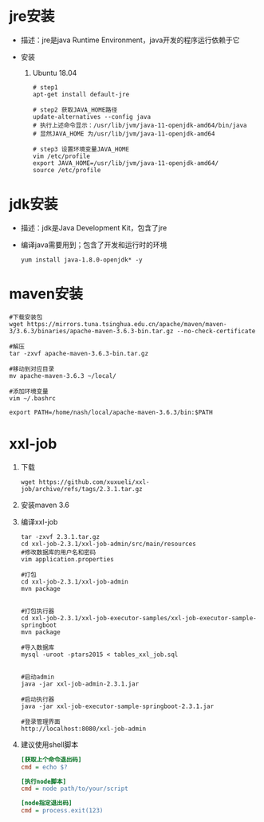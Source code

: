 # jre安装

+ 描述：jre是java Runtime Environment，java开发的程序运行依赖于它

+ 安装

  1. Ubuntu 18.04

     ```shell
     # step1
     apt-get install default-jre
     
     # step2 获取JAVA_HOME路径
     update-alternatives --config java 
     # 执行上述命令显示：/usr/lib/jvm/java-11-openjdk-amd64/bin/java
     # 显然JAVA_HOME 为/usr/lib/jvm/java-11-openjdk-amd64
     
     # step3 设置环境变量JAVA_HOME
     vim /etc/profile
     export JAVA_HOME=/usr/lib/jvm/java-11-openjdk-amd64/
     source /etc/profile
     ```

     

  



# jdk安装

+ 描述：jdk是Java Development Kit，包含了jre

+ 编译java需要用到；包含了开发和运行时的环境

  ```shell
  yum install java-1.8.0-openjdk* -y
  ```






# maven安装

```shell
#下载安装包
wget https://mirrors.tuna.tsinghua.edu.cn/apache/maven/maven-3/3.6.3/binaries/apache-maven-3.6.3-bin.tar.gz --no-check-certificate

#解压
tar -zxvf apache-maven-3.6.3-bin.tar.gz

#移动到对应目录
mv apache-maven-3.6.3 ~/local/

#添加环境变量
vim ~/.bashrc

export PATH=/home/nash/local/apache-maven-3.6.3/bin:$PATH
```





# xxl-job

1. 下载

   ```shell
   wget https://github.com/xuxueli/xxl-job/archive/refs/tags/2.3.1.tar.gz
   ```

2. 安装maven 3.6

3. 编译xxl-job

   ```shell
   tar -zxvf 2.3.1.tar.gz
   cd xxl-job-2.3.1/xxl-job-admin/src/main/resources
   #修改数据库的用户名和密码
   vim application.properties
   
   #打包
   cd xxl-job-2.3.1/xxl-job-admin
   mvn package
   
   
   #打包执行器
   cd xxl-job-2.3.1/xxl-job-executor-samples/xxl-job-executor-sample-springboot
   mvn package
   
   #导入数据库
   mysql -uroot -ptars2015 < tables_xxl_job.sql
   
   
   #启动admin
   java -jar xxl-job-admin-2.3.1.jar
   
   #启动执行器
   java -jar xxl-job-executor-sample-springboot-2.3.1.jar
   
   #登录管理界面
   http://localhost:8080/xxl-job-admin 
   ```

4. 建议使用shell脚本

   ```ini
   [获取上个命令退出码]
   cmd = echo $?
   
   [执行node脚本]
   cmd = node path/to/your/script
   
   [node指定退出码]
   cmd = process.exit(123)
   ```

   
